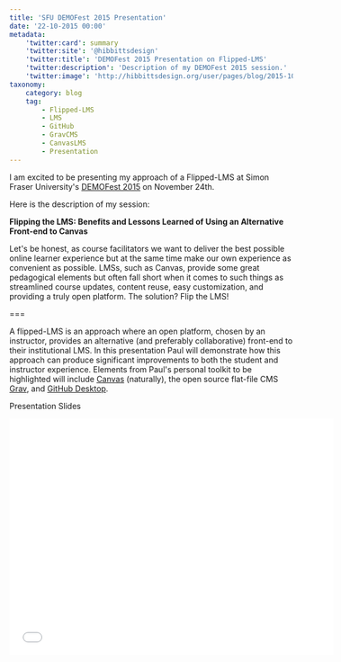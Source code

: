 ```yaml
---
title: 'SFU DEMOFest 2015 Presentation'
date: '22-10-2015 00:00'
metadata:
    'twitter:card': summary
    'twitter:site': '@hibbittsdesign'
    'twitter:title': 'DEMOFest 2015 Presentation on Flipped-LMS'
    'twitter:description': 'Description of my DEMOFest 2015 session.'
    'twitter:image': 'http://hibbittsdesign.org/user/pages/blog/2015-10-22-sfu-demofest-2015-presentation/cmpt-363-course-companion-home.png'
taxonomy:
    category: blog
    tag:
        - Flipped-LMS
        - LMS
        - GitHub
        - GravCMS
        - CanvasLMS
        - Presentation
---
```


I am excited to be presenting my approach of a Flipped-LMS at Simon Fraser University's [DEMOFest 2015](https://www.sfu.ca/tlc/programming/special/demofest-2015.html) on November 24th.

Here is the description of my session:

**Flipping the LMS: Benefits and Lessons Learned of Using an Alternative Front-end to Canvas**

Let's be honest, as course facilitators we want to deliver the best possible online learner experience but at the same time make our own experience as convenient as possible. LMSs, such as Canvas, provide some great pedagogical elements but often fall short when it comes to such things as streamlined course updates, content reuse, easy customization, and providing a truly open platform. The solution? Flip the LMS!

===

A flipped-LMS is an approach where an open platform, chosen by an instructor, provides an alternative (and preferably collaborative) front-end to their institutional LMS. In this presentation Paul will demonstrate how this approach can produce significant improvements to both the student and instructor experience. Elements from Paul's personal toolkit to be highlighted will include [Canvas](http://www.instructure.com/canvas/) (naturally), the open source flat-file CMS [Grav](http://getgrav.org/), and [GitHub Desktop](https://desktop.github.com/).

Presentation Slides
<div class="video-responsive video-responsive-4-3"><iframe src="//slides.com/paulhibbitts/sfu-demofest-2015-flipping-the-lms/embed" width="576" height="420" scrolling="no" frameborder="0" webkitallowfullscreen mozallowfullscreen allowfullscreen></iframe></div>
